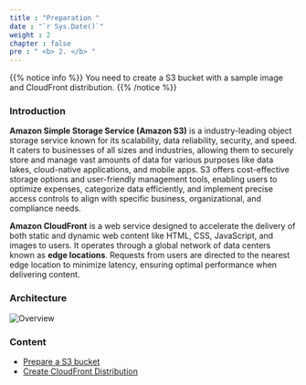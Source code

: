 ```yaml
---
title : "Preparation "
date : "`r Sys.Date()`"
weight : 2
chapter : false
pre : " <b> 2. </b> "
---
```


{{% notice info %}}
You need to create a S3 bucket with a sample image and CloudFront distribution.
{{% /notice %}}

### Introduction

**Amazon Simple Storage Service (Amazon S3)** is a industry-leading object storage service known for its scalability, data reliability, security, and speed. It caters to businesses of all sizes and industries, allowing them to securely store and manage vast amounts of data for various purposes like data lakes, cloud-native applications, and mobile apps. S3 offers cost-effective storage options and user-friendly management tools, enabling users to optimize expenses, categorize data efficiently, and implement precise access controls to align with specific business, organizational, and compliance needs.

**Amazon CloudFront** is a web service designed to accelerate the delivery of both static and dynamic web content like HTML, CSS, JavaScript, and images to users. It operates through a global network of data centers known as **edge locations**. Requests from users are directed to the nearest edge location to minimize latency, ensuring optimal performance when delivering content.

### Architecture

![Overview](/SignCloudFrontUrlWithLambdaFunction/images/signURL-2.png)

### Content

- [Prepare a S3 bucket](2.1-creates3bucket/)
- [Create CloudFront Distribution](2.2-createcloudfrontdistribution/)